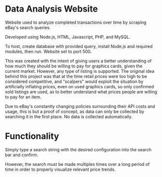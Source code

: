 # Data Analysis Website

Website used to analyze completed transactions over time by scraping eBay's search queries.

Developed using Node.js, HTML, Javascript, PHP, and MySQL.

To host, create database with provided query, install Node.js and required modules, then run. Website set to port 500.

This was created with the intent of giving users a better understanding of how much they should be willing to pay for graphics cards, given the current market. However, any type of listing is supported. The original idea behind this project was that at the time retail prices were too high to be considered competitive, and "scalpers" would exploit the situation by artificially inflating prices, even on used graphics cards, so only confirmed sold listings are used, as to better understand what prices people are willing to pay for an item.

Due to eBay's constantly changing policies surrounding their API costs and usage, this is but a proof of concept, as data can only be collected by searching it in the first place. No data is collected automatically.

# Functionality

Simply type a search string with the desired configuration into the search bar and confirm.

However, the search must be made multiples times over a long period of time in order to properly visualize relevant price trends.
